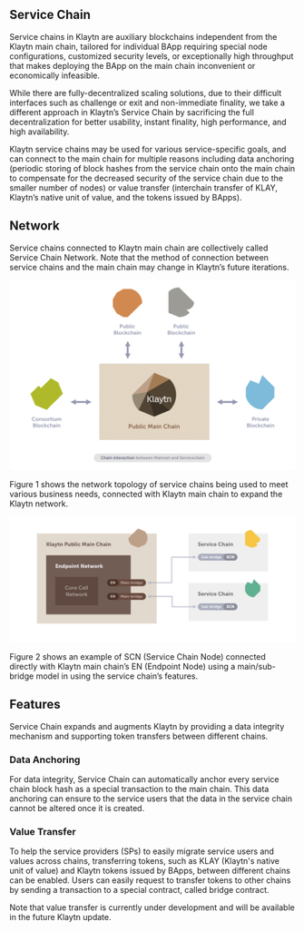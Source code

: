 ## Service Chain
Service chains in Klaytn are auxiliary blockchains independent from the Klaytn main chain,
tailored for individual BApp requiring special node configurations, customized security levels,
or exceptionally high throughput that makes deploying the BApp on the main chain inconvenient or economically infeasible.

While there are fully-decentralized scaling solutions, due to their difficult interfaces such as challenge or exit and non-immediate finality,
we take a different approach in Klaytn’s Service Chain by sacrificing the full decentralization for better usability,
instant finality, high performance, and high availability.

Klaytn service chains may be used for various service-specific goals,
and can connect to the main chain for multiple reasons including data anchoring (periodic storing of block hashes
from the service chain onto the main chain to compensate for the decreased security of the service chain due to the smaller number of nodes) or
value transfer (interchain transfer of KLAY, Klaytn’s native unit of value, and the tokens
issued by BApps).

## Network
Service chains connected to Klaytn main chain are collectively called Service Chain Network.
Note that the method of connection between service chains and the main chain may change in Klaytn’s future iterations.

![Figure 1. Klaytn Main Chain and Service Chain](images/mainchain_servicechain.png)

Figure 1 shows the network topology of service chains being used to meet various business needs, connected
with Klaytn main chain to expand the Klaytn network.

![Figure 2. Main Chain and Service Chain Connection using Main/Sub-Bridge Model](images/sc_connection.png)

Figure 2 shows an example of SCN (Service Chain Node) connected directly with Klaytn main chain’s EN (Endpoint Node)
using a main/sub-bridge model in using the service chain’s features.
 
## Features
Service Chain expands and augments Klaytn by providing a data integrity mechanism and supporting token transfers between different chains.

### Data Anchoring
For data integrity, Service Chain can automatically anchor every service chain block hash as a special transaction to the main chain.
This data anchoring can ensure to the service users that the data in the service chain cannot be altered once it is created.

### Value Transfer
To help the service providers (SPs) to easily migrate service users and values across chains,
transferring tokens, such as KLAY (Klaytn's native unit of value) and Klaytn tokens issued by BApps, between different chains can be enabled.
Users can easily request to transfer tokens to other chains by sending a transaction to a special contract, called bridge contract.

Note that value transfer is currently under development and will be available in the future Klaytn update.
